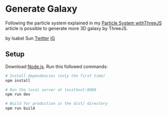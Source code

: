 # Generate Galaxy
Following the particle system explained in my [Particle System withThreeJS](https://medium.com/@sourrain/particle-system-with-threejs-4e00d9e6bc1b) article is possible to generate more 3D galaxy by ThreeJS.

by Isabel Sun
[Twitter](https://twitter.com/sourrain3)
[IG](https://www.instagram.com/sourrain_art/)

## Setup
Download [Node.js](https://nodejs.org/en/download/).
Run this followed commands:

``` bash
# Install dependencies (only the first time)
npm install

# Run the local server at localhost:8080
npm run dev

# Build for production in the dist/ directory
npm run build
```
